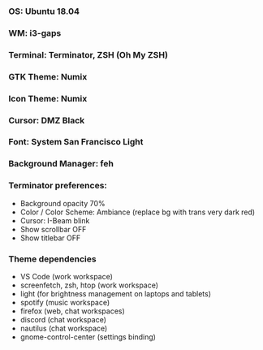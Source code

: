 ### OS: Ubuntu 18.04
### WM: i3-gaps
### Terminal: Terminator, ZSH (Oh My ZSH)
### GTK Theme: Numix
### Icon Theme: Numix
### Cursor: DMZ Black
### Font: System San Francisco Light
### Background Manager: feh

### Terminator preferences:
- Background opacity 70%
- Color / Color Scheme: Ambiance (replace bg with trans very dark red)
- Cursor: I-Beam blink
- Show scrollbar OFF
- Show titlebar OFF

### Theme dependencies
- VS Code (work workspace)
- screenfetch, zsh, htop (work workspace)
- light (for brightness management on laptops and tablets)
- spotify (music workspace)
- firefox (web, chat workspaces)
- discord (chat workspace)
- nautilus (chat workspace)
- gnome-control-center (settings binding)